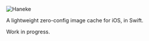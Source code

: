 ![Haneke](https://raw.githubusercontent.com/Haneke/Haneke/assets/github-header.png)

A lightweight zero-config image cache for iOS, in Swift.

Work in progress.
